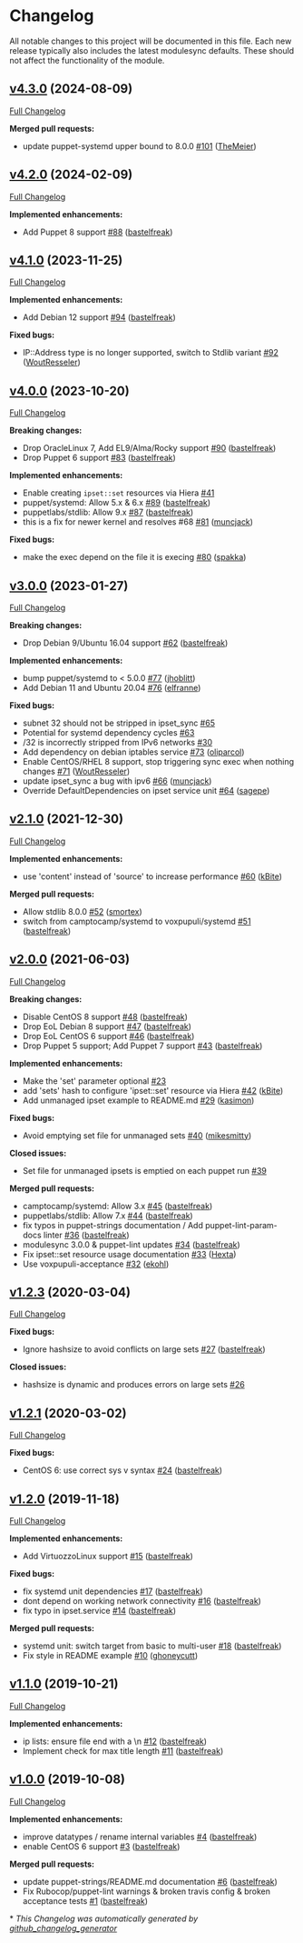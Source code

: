 # Changelog

All notable changes to this project will be documented in this file.
Each new release typically also includes the latest modulesync defaults.
These should not affect the functionality of the module.

## [v4.3.0](https://github.com/voxpupuli/puppet-ipset/tree/v4.3.0) (2024-08-09)

[Full Changelog](https://github.com/voxpupuli/puppet-ipset/compare/v4.2.0...v4.3.0)

**Merged pull requests:**

- update puppet-systemd upper bound to 8.0.0 [\#101](https://github.com/voxpupuli/puppet-ipset/pull/101) ([TheMeier](https://github.com/TheMeier))

## [v4.2.0](https://github.com/voxpupuli/puppet-ipset/tree/v4.2.0) (2024-02-09)

[Full Changelog](https://github.com/voxpupuli/puppet-ipset/compare/v4.1.0...v4.2.0)

**Implemented enhancements:**

- Add Puppet 8 support [\#88](https://github.com/voxpupuli/puppet-ipset/pull/88) ([bastelfreak](https://github.com/bastelfreak))

## [v4.1.0](https://github.com/voxpupuli/puppet-ipset/tree/v4.1.0) (2023-11-25)

[Full Changelog](https://github.com/voxpupuli/puppet-ipset/compare/v4.0.0...v4.1.0)

**Implemented enhancements:**

- Add Debian 12 support [\#94](https://github.com/voxpupuli/puppet-ipset/pull/94) ([bastelfreak](https://github.com/bastelfreak))

**Fixed bugs:**

- IP::Address type is no longer supported, switch to Stdlib variant [\#92](https://github.com/voxpupuli/puppet-ipset/pull/92) ([WoutResseler](https://github.com/WoutResseler))

## [v4.0.0](https://github.com/voxpupuli/puppet-ipset/tree/v4.0.0) (2023-10-20)

[Full Changelog](https://github.com/voxpupuli/puppet-ipset/compare/v3.0.0...v4.0.0)

**Breaking changes:**

- Drop OracleLinux 7, Add EL9/Alma/Rocky support [\#90](https://github.com/voxpupuli/puppet-ipset/pull/90) ([bastelfreak](https://github.com/bastelfreak))
- Drop Puppet 6 support [\#83](https://github.com/voxpupuli/puppet-ipset/pull/83) ([bastelfreak](https://github.com/bastelfreak))

**Implemented enhancements:**

- Enable creating `ipset::set` resources via Hiera [\#41](https://github.com/voxpupuli/puppet-ipset/issues/41)
- puppet/systemd: Allow 5.x & 6.x [\#89](https://github.com/voxpupuli/puppet-ipset/pull/89) ([bastelfreak](https://github.com/bastelfreak))
- puppetlabs/stdlib: Allow 9.x [\#87](https://github.com/voxpupuli/puppet-ipset/pull/87) ([bastelfreak](https://github.com/bastelfreak))
- this is a fix for newer kernel and resolves \#68 [\#81](https://github.com/voxpupuli/puppet-ipset/pull/81) ([muncjack](https://github.com/muncjack))

**Fixed bugs:**

- make the exec depend on the file it is execing [\#80](https://github.com/voxpupuli/puppet-ipset/pull/80) ([spakka](https://github.com/spakka))

## [v3.0.0](https://github.com/voxpupuli/puppet-ipset/tree/v3.0.0) (2023-01-27)

[Full Changelog](https://github.com/voxpupuli/puppet-ipset/compare/v2.1.0...v3.0.0)

**Breaking changes:**

- Drop Debian 9/Ubuntu 16.04 support [\#62](https://github.com/voxpupuli/puppet-ipset/pull/62) ([bastelfreak](https://github.com/bastelfreak))

**Implemented enhancements:**

- bump puppet/systemd to \< 5.0.0 [\#77](https://github.com/voxpupuli/puppet-ipset/pull/77) ([jhoblitt](https://github.com/jhoblitt))
- Add Debian 11 and Ubuntu 20.04 [\#76](https://github.com/voxpupuli/puppet-ipset/pull/76) ([elfranne](https://github.com/elfranne))

**Fixed bugs:**

- subnet 32 should not be stripped in ipset\_sync [\#65](https://github.com/voxpupuli/puppet-ipset/issues/65)
- Potential for systemd dependency cycles [\#63](https://github.com/voxpupuli/puppet-ipset/issues/63)
- /32 is incorrectly stripped from IPv6 networks [\#30](https://github.com/voxpupuli/puppet-ipset/issues/30)
- Add dependency on debian iptables service [\#73](https://github.com/voxpupuli/puppet-ipset/pull/73) ([oliparcol](https://github.com/oliparcol))
- Enable CentOS/RHEL 8 support, stop triggering sync exec when nothing changes [\#71](https://github.com/voxpupuli/puppet-ipset/pull/71) ([WoutResseler](https://github.com/WoutResseler))
- update ipset\_sync a bug with ipv6 [\#66](https://github.com/voxpupuli/puppet-ipset/pull/66) ([muncjack](https://github.com/muncjack))
- Override DefaultDependencies on ipset service unit [\#64](https://github.com/voxpupuli/puppet-ipset/pull/64) ([sagepe](https://github.com/sagepe))

## [v2.1.0](https://github.com/voxpupuli/puppet-ipset/tree/v2.1.0) (2021-12-30)

[Full Changelog](https://github.com/voxpupuli/puppet-ipset/compare/v2.0.0...v2.1.0)

**Implemented enhancements:**

- use 'content' instead of 'source' to increase performance [\#60](https://github.com/voxpupuli/puppet-ipset/pull/60) ([kBite](https://github.com/kBite))

**Merged pull requests:**

- Allow stdlib 8.0.0 [\#52](https://github.com/voxpupuli/puppet-ipset/pull/52) ([smortex](https://github.com/smortex))
- switch from camptocamp/systemd to voxpupuli/systemd [\#51](https://github.com/voxpupuli/puppet-ipset/pull/51) ([bastelfreak](https://github.com/bastelfreak))

## [v2.0.0](https://github.com/voxpupuli/puppet-ipset/tree/v2.0.0) (2021-06-03)

[Full Changelog](https://github.com/voxpupuli/puppet-ipset/compare/v1.2.3...v2.0.0)

**Breaking changes:**

- Disable CentOS 8 support [\#48](https://github.com/voxpupuli/puppet-ipset/pull/48) ([bastelfreak](https://github.com/bastelfreak))
- Drop EoL Debian 8 support [\#47](https://github.com/voxpupuli/puppet-ipset/pull/47) ([bastelfreak](https://github.com/bastelfreak))
- Drop EoL CentOS 6 support [\#46](https://github.com/voxpupuli/puppet-ipset/pull/46) ([bastelfreak](https://github.com/bastelfreak))
- Drop Puppet 5 support; Add Puppet 7 support [\#43](https://github.com/voxpupuli/puppet-ipset/pull/43) ([bastelfreak](https://github.com/bastelfreak))

**Implemented enhancements:**

- Make the 'set' parameter optional [\#23](https://github.com/voxpupuli/puppet-ipset/issues/23)
- add 'sets' hash to configure 'ipset::set' resource via Hiera [\#42](https://github.com/voxpupuli/puppet-ipset/pull/42) ([kBite](https://github.com/kBite))
- Add unmanaged ipset example to README.md [\#29](https://github.com/voxpupuli/puppet-ipset/pull/29) ([kasimon](https://github.com/kasimon))

**Fixed bugs:**

- Avoid emptying set file for unmanaged sets [\#40](https://github.com/voxpupuli/puppet-ipset/pull/40) ([mikesmitty](https://github.com/mikesmitty))

**Closed issues:**

- Set file for unmanaged ipsets is emptied on each puppet run [\#39](https://github.com/voxpupuli/puppet-ipset/issues/39)

**Merged pull requests:**

- camptocamp/systemd: Allow 3.x [\#45](https://github.com/voxpupuli/puppet-ipset/pull/45) ([bastelfreak](https://github.com/bastelfreak))
- puppetlabs/stdlib: Allow 7.x [\#44](https://github.com/voxpupuli/puppet-ipset/pull/44) ([bastelfreak](https://github.com/bastelfreak))
- fix typos in puppet-strings documentation / Add puppet-lint-param-docs linter [\#36](https://github.com/voxpupuli/puppet-ipset/pull/36) ([bastelfreak](https://github.com/bastelfreak))
- modulesync 3.0.0 & puppet-lint updates [\#34](https://github.com/voxpupuli/puppet-ipset/pull/34) ([bastelfreak](https://github.com/bastelfreak))
- Fix ipset::set resource usage documentation [\#33](https://github.com/voxpupuli/puppet-ipset/pull/33) ([Hexta](https://github.com/Hexta))
- Use voxpupuli-acceptance [\#32](https://github.com/voxpupuli/puppet-ipset/pull/32) ([ekohl](https://github.com/ekohl))

## [v1.2.3](https://github.com/voxpupuli/puppet-ipset/tree/v1.2.3) (2020-03-04)

[Full Changelog](https://github.com/voxpupuli/puppet-ipset/compare/v1.2.1...v1.2.3)

**Fixed bugs:**

- Ignore hashsize to avoid conflicts on large sets [\#27](https://github.com/voxpupuli/puppet-ipset/pull/27) ([bastelfreak](https://github.com/bastelfreak))

**Closed issues:**

- hashsize is dynamic and produces errors on large sets [\#26](https://github.com/voxpupuli/puppet-ipset/issues/26)

## [v1.2.1](https://github.com/voxpupuli/puppet-ipset/tree/v1.2.1) (2020-03-02)

[Full Changelog](https://github.com/voxpupuli/puppet-ipset/compare/v1.2.0...v1.2.1)

**Fixed bugs:**

- CentOS 6: use correct sys v syntax [\#24](https://github.com/voxpupuli/puppet-ipset/pull/24) ([bastelfreak](https://github.com/bastelfreak))

## [v1.2.0](https://github.com/voxpupuli/puppet-ipset/tree/v1.2.0) (2019-11-18)

[Full Changelog](https://github.com/voxpupuli/puppet-ipset/compare/v1.1.0...v1.2.0)

**Implemented enhancements:**

- Add VirtuozzoLinux support [\#15](https://github.com/voxpupuli/puppet-ipset/pull/15) ([bastelfreak](https://github.com/bastelfreak))

**Fixed bugs:**

- fix systemd unit dependencies [\#17](https://github.com/voxpupuli/puppet-ipset/pull/17) ([bastelfreak](https://github.com/bastelfreak))
- dont depend on working network connectivity [\#16](https://github.com/voxpupuli/puppet-ipset/pull/16) ([bastelfreak](https://github.com/bastelfreak))
- fix typo in ipset.service [\#14](https://github.com/voxpupuli/puppet-ipset/pull/14) ([bastelfreak](https://github.com/bastelfreak))

**Merged pull requests:**

- systemd unit: switch target from basic to multi-user [\#18](https://github.com/voxpupuli/puppet-ipset/pull/18) ([bastelfreak](https://github.com/bastelfreak))
- Fix style in README example [\#10](https://github.com/voxpupuli/puppet-ipset/pull/10) ([ghoneycutt](https://github.com/ghoneycutt))

## [v1.1.0](https://github.com/voxpupuli/puppet-ipset/tree/v1.1.0) (2019-10-21)

[Full Changelog](https://github.com/voxpupuli/puppet-ipset/compare/v1.0.0...v1.1.0)

**Implemented enhancements:**

- ip lists: ensure file end with a  \n [\#12](https://github.com/voxpupuli/puppet-ipset/pull/12) ([bastelfreak](https://github.com/bastelfreak))
- Implement check for max title length [\#11](https://github.com/voxpupuli/puppet-ipset/pull/11) ([bastelfreak](https://github.com/bastelfreak))

## [v1.0.0](https://github.com/voxpupuli/puppet-ipset/tree/v1.0.0) (2019-10-08)

[Full Changelog](https://github.com/voxpupuli/puppet-ipset/compare/65cdcc16532949eb7c6638473ff2c87026db2db1...v1.0.0)

**Implemented enhancements:**

- improve datatypes / rename internal variables [\#4](https://github.com/voxpupuli/puppet-ipset/pull/4) ([bastelfreak](https://github.com/bastelfreak))
- enable CentOS 6 support [\#3](https://github.com/voxpupuli/puppet-ipset/pull/3) ([bastelfreak](https://github.com/bastelfreak))

**Merged pull requests:**

- update puppet-strings/README.md documentation [\#6](https://github.com/voxpupuli/puppet-ipset/pull/6) ([bastelfreak](https://github.com/bastelfreak))
- Fix Rubocop/puppet-lint warnings & broken travis config & broken acceptance tests [\#1](https://github.com/voxpupuli/puppet-ipset/pull/1) ([bastelfreak](https://github.com/bastelfreak))



\* *This Changelog was automatically generated by [github_changelog_generator](https://github.com/github-changelog-generator/github-changelog-generator)*
